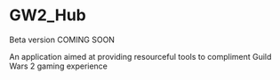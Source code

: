 # GW2_Hub

Beta version COMING SOON

An application aimed at providing resourceful tools to compliment Guild Wars 2 gaming experience 
